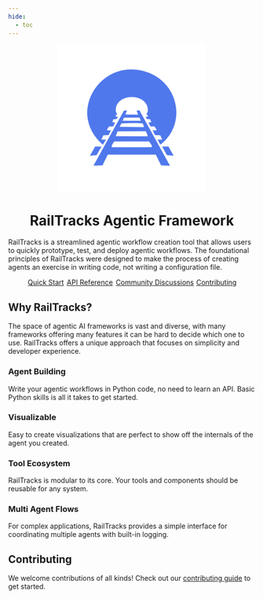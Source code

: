 ```yaml
---
hide:
  - toc
---
```




<div style="text-align: center;">
  <img src="assets/logo.svg" alt="RailTracks Logo" width="300">
  <h1> RailTracks Agentic Framework</h1>
</div>


RailTracks is a streamlined agentic workflow creation tool that allows users to quickly prototype, test, and 
deploy agentic workflows. The foundational principles of RailTracks were designed to make the process of
creating agents an exercise in writing code, not writing a configuration file.

<p style="text-align:center">
  <a href="quickstart/quickstart" class="md-button" style="margin:1px">Quick Start</a>
  <a href="api_reference/railtracks.html" class="md-button" style="margin:1px">API Reference</a>
  <a href="https://github.com/RailtownAI/railtracks/discussions" class="md-button" style="margin:1px">Community Discussions</a>
  <a href="https://github.com/RailtownAI/railtracks/blob/main/CONTRIBUTING.md" class="md-button" style="margain:1px">Contributing</a>
</p>

## Why RailTracks?

The space of agentic AI frameworks is vast and diverse, with many frameworks offering many features it can be hard to decide which one to use. 
RailTracks offers a unique approach that focuses on simplicity and developer experience.

<div class="grid cards">
    <a href="tutorials/byfa/" class="card" style="color: inherit; text-decoration: none;">
        <h3>Agent Building</h3>
        <p>Write your agentic workflows in Python code, no need to learn an API. Basic Python skills is all it takes to get started.</p>
    </a>
    <a href="observability/visualization/" class="card" style="color: inherit; text-decoration: none;">
        <h3>Visualizable</h3>
        <p>Easy to create visualizations that are perfect to show off the internals of the agent you created.</p>
    </a>
    <a href="tools_mcp/tools_mcp/" class="card" style="color: inherit; text-decoration: none;">
        <h3>Tool Ecosystem</h3>
        <p>RailTracks is modular to its core. Your tools and components should be reusable for any system.</p>
    </a>
    <a href="tutorials/flows/" class="card" style="color: inherit; text-decoration: none;">
        <h3>Multi Agent Flows</h3>
        <p>For complex applications, RailTracks provides a simple interface for coordinating multiple agents with built-in logging.</p>
    </a>
</div>

## Contributing

We welcome contributions of all kinds! Check out our [contributing guide](https://github.com/RailtownAI/railtracks/blob/main/CONTRIBUTING.md) to get started.
